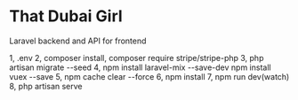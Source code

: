 # That Dubai Girl
Laravel backend and API for frontend

1,   .env
2,   composer install, composer require stripe/stripe-php
3,   php artisan migrate --seed
4,   npm install laravel-mix --save-dev
	npm install vuex --save
5,   npm cache clear --force
6,   npm install
7,   npm run dev(watch)
8,   php artisan serve
